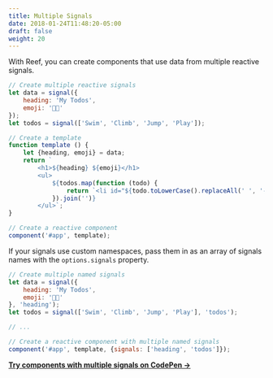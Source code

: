 ```yaml
---
title: Multiple Signals
date: 2018-01-24T11:48:20-05:00
draft: false
weight: 20
---
```


With Reef, you can create components that use data from multiple reactive signals.

```js
// Create multiple reactive signals
let data = signal({
	heading: 'My Todos',
	emoji: '👋🎉'
});
let todos = signal(['Swim', 'Climb', 'Jump', 'Play']);

// Create a template
function template () {
	let {heading, emoji} = data;
	return `
		<h1>${heading} ${emoji}</h1>
		<ul>
			${todos.map(function (todo) {
				return `<li id="${todo.toLowerCase().replaceAll(' ', '-')}">${todo}</li>`;
			}).join('')}
		</ul>`;
}

// Create a reactive component
component('#app', template);
```

If your signals use custom namespaces, pass them in as an array of signals names with the `options.signals` property.

```js
// Create multiple named signals
let data = signal({
	heading: 'My Todos',
	emoji: '👋🎉'
}, 'heading');
let todos = signal(['Swim', 'Climb', 'Jump', 'Play'], 'todos');

// ...

// Create a reactive component with multiple named signals
component('#app', template, {signals: ['heading', 'todos']});
```

**[Try components with multiple signals on CodePen &rarr;](https://codepen.io/cferdinandi/pen/oNJRMEZ?editors=0011)**

